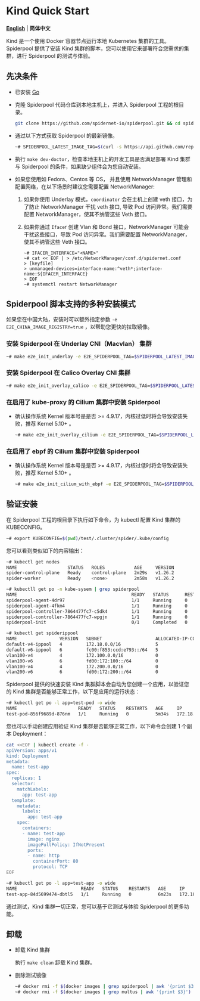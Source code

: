 # Kind Quick Start

[**English**](./get-started-kind.md) | **简体中文**

Kind 是一个使用 Docker 容器节点运行本地 Kubernetes 集群的工具。Spiderpool 提供了安装 Kind 集群的脚本，您可以使用它来部署符合您需求的集群，进行 Spiderpool 的测试与体验。

## 先决条件

* 已安装 [Go](https://go.dev/)

* 克隆 Spiderpool 代码仓库到本地主机上，并进入 Spiderpool 工程的根目录。

    ```bash
    git clone https://github.com/spidernet-io/spiderpool.git && cd spiderpool
    ```

* 通过以下方式获取 Spiderpool 的最新镜像。

    ```bash
    ~# SPIDERPOOL_LATEST_IMAGE_TAG=$(curl -s https://api.github.com/repos/spidernet-io/spiderpool/releases | jq -r '.[].tag_name | select(("^v1.[0-9]*.[0-9]*$"))' | head -n 1)
    ```

* 执行 `make dev-doctor`，检查本地主机上的开发工具是否满足部署 Kind 集群与 Spiderpool 的条件，如果缺少组件会为您自动安装。

* 如果您使用如 Fedora、Centos 等 OS， 并且使用 NetworkManager 管理和配置网络，在以下场景时建议您需要配置 NetworkManager:

  1. 如果你使用 Underlay 模式，`coordinator` 会在主机上创建 veth 接口，为了防止 NetworkManager 干扰 veth 接口, 导致 Pod 访问异常。我们需要配置 NetworkManager，使其不纳管这些 Veth 接口。

  2. 如果你通过 `Iface`r 创建 Vlan 和 Bond 接口，NetworkManager 可能会干扰这些接口，导致 Pod 访问异常。我们需要配置 NetworkManager，使其不纳管这些 Veth 接口。

      ```shell
      ~# IFACER_INTERFACE="<NAME>"
      ~# cat << EOF | > /etc/NetworkManager/conf.d/spidernet.conf
      > [keyfile]
      > unmanaged-devices=interface-name:^veth*;interface-name:${IFACER_INTERFACE}
      > EOF
      ~# systemctl restart NetworkManager
      ```

## Spiderpool 脚本支持的多种安装模式

如果您在中国大陆，安装时可以额外指定参数 `-e E2E_CHINA_IMAGE_REGISTRY=true` ，以帮助您更快的拉取镜像。

### 安装 Spiderpool 在 Underlay CNI（Macvlan） 集群
  
  ```bash
  ~# make e2e_init_underlay -e E2E_SPIDERPOOL_TAG=$SPIDERPOOL_LATEST_IMAGE_TAG
  ```

### 安装 Spiderpool 在 Calico Overlay CNI 集群

  ```bash
  ~# make e2e_init_overlay_calico -e E2E_SPIDERPOOL_TAG=$SPIDERPOOL_LATEST_IMAGE_TAG
  ```

### 在启用了 kube-proxy 的 Cilium 集群中安装 Spiderpool

* 确认操作系统 Kernel 版本号是是否 >= 4.9.17，内核过低时将会导致安装失败，推荐 Kernel 5.10+ 。

  ```bash
  ~# make e2e_init_overlay_cilium -e E2E_SPIDERPOOL_TAG=$SPIDERPOOL_LATEST_IMAGE_TAG
  ```

### 在启用了 ebpf 的 Cilium 集群中安装 Spiderpool

* 确认操作系统 Kernel 版本号是是否 >= 4.9.17，内核过低时将会导致安装失败，推荐 Kernel 5.10+ 。

  ```bash
  ~# make e2e_init_cilium_with_ebpf -e E2E_SPIDERPOOL_TAG=$SPIDERPOOL_LATEST_IMAGE_TAG
  ```

## 验证安装

在 Spiderpool 工程的根目录下执行如下命令，为 kubectl 配置 Kind 集群的 KUBECONFIG。

```bash
~# export KUBECONFIG=$(pwd)/test/.cluster/spider/.kube/config
```

您可以看到类似如下的内容输出：

```bash
~# kubectl get nodes
NAME                   STATUS   ROLES           AGE     VERSION
spider-control-plane   Ready    control-plane   2m29s   v1.26.2
spider-worker          Ready    <none>          2m58s   v1.26.2

~# kubectll get po -n kube-sysem | grep spiderpool
NAME                                           READY   STATUS      RESTARTS   AGE                                
spiderpool-agent-4dr97                         1/1     Running     0          3m
spiderpool-agent-4fkm4                         1/1     Running     0          3m
spiderpool-controller-7864477fc7-c5dk4         1/1     Running     0          3m
spiderpool-controller-7864477fc7-wpgjn         1/1     Running     0          3m
spiderpool-init                                0/1     Completed   0          3m

~# kubectl get spiderippool
NAME                VERSION   SUBNET                    ALLOCATED-IP-COUNT   TOTAL-IP-COUNT   DEFAULT
default-v4-ippool   4         172.18.0.0/16             5                    253              true      
default-v6-ippool   6         fc00:f853:ccd:e793::/64   5                    253              true      
vlan100-v4          4         172.100.0.0/16            0                    2559             false
vlan100-v6          6         fd00:172:100::/64         0                    65009            false
vlan100-v4          4         172.200.0.0/16            0                    2559             false
vlan200-v6          6         fd00:172:200::/64         0                    65009            false
```

Spiderpool 提供的快速安装 Kind 集群脚本会自动为您创建一个应用，以验证您的 Kind 集群是否能够正常工作，以下是应用的运行状态：

```bash
~# kubectl get po -l app=test-pod -o wide
NAME                       READY   STATUS    RESTARTS   AGE     IP             NODE            NOMINATED NODE   READINESS GATES
test-pod-856f9689d-876nm   1/1     Running   0          5m34s   172.18.40.63   spider-worker   <none>           <none>
```

您也可以手动创建应用验证 Kind 集群是否能够正常工作，以下命令会创建 1 个副本 Deployment：

```bash
cat <<EOF | kubectl create -f -
apiVersion: apps/v1
kind: Deployment
metadata:
  name: test-app
spec:
  replicas: 1
  selector:
    matchLabels:
      app: test-app
  template:
    metadata:
      labels:
        app: test-app
    spec:
      containers:
      - name: test-app
        image: nginx
        imagePullPolicy: IfNotPresent
        ports:
        - name: http
          containerPort: 80
          protocol: TCP
EOF
```

```bash
~# kubectl get po -l app=test-app -o wide
NAME                        READY   STATUS    RESTARTS   AGE     IP              NODE                   NOMINATED NODE   READINESS GATES
test-app-84d5699474-dbtl5   1/1     Running   0          6m23s   172.18.40.112   spider-control-plane   <none>           <none>
```

通过测试，Kind 集群一切正常，您可以基于它测试与体验 Spiderpool 的更多功能。

## 卸载

* 卸载 Kind 集群

    执行 `make clean` 卸载 Kind 集群。

* 删除测试镜像

    ```bash
    ~# docker rmi -f $(docker images | grep spiderpool | awk '{print $3}')
    ~# docker rmi -f $(docker images | grep multus | awk '{print $3}')
    ```
